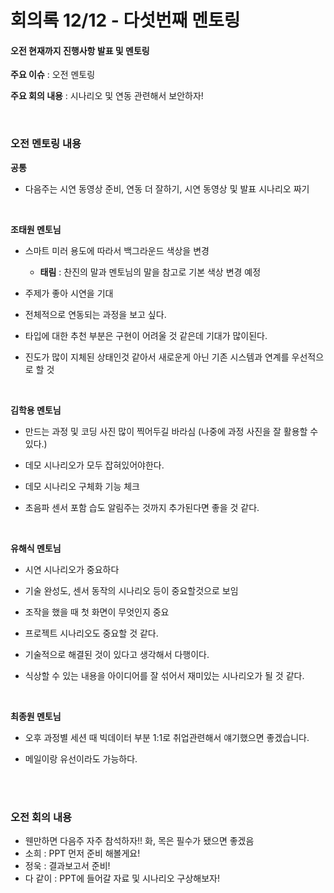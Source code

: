# 회의록 12/12 - 다섯번째 멘토링

#### 오전 현재까지 진행사항 발표 및 멘토링

**주요 이슈** : 오전 멘토링

**주요 회의 내용** : 시나리오 및 연동 관련해서 보안하자!

<br>

### 오전 멘토링 내용

**공통**

-   다음주는 시연 동영상 준비, 연동 더 잘하기, 시연 동영상 및 발표 시나리오 짜기

<br>

**조태원 멘토님**

-   스마트 미러 용도에 따라서 백그라운드 색상을 변경
    -   **태림** : 찬진의 말과 멘토님의 말을 참고로 기본 색상 변경 예정

-   주제가 좋아 시연을 기대

-   전체적으로 연동되는 과정을 보고 싶다.

-   타입에 대한 추천 부분은 구현이 어려울 것 같은데 기대가 많이된다.

-   진도가 많이 지체된 상태인것 같아서 새로운게 아닌 기존 시스템과 연계를 우선적으로 할 것

<br>

**김학용 멘토님**

-   만드는 과정 및 코딩 사진 많이 찍어두길 바라심 (나중에 과정 사진을 잘 활용할 수 있다.)

-   데모 시나리오가 모두 잡혀있어야한다.

-   데모 시나리오 구체화 기능 체크

-   초음파 센서 포함 습도 알림주는 것까지 추가된다면 좋을 것 같다.

<br>

**유해식 멘토님**

-   시연 시나리오가 중요하다

-   기술 완성도, 센서 동작의 시나리오 등이 중요할것으로 보임

-   조작을 했을 때 첫 화면이 무엇인지 중요

-   프로젝트 시나리오도 중요할 것 같다.

-   기술적으로 해결된 것이 있다고 생각해서 다행이다.

-   식상할 수 있는 내용을 아이디어를 잘 섞어서 재미있는 시나리오가 될 것 같다.

<br>

**최종원 멘토님**

-   오후 과정별 세션 때 빅데이터 부분 1:1로 취업관련해서 얘기했으면 좋겠습니다.

-   메일이랑 유선이라도 가능하다.

<br>

<br>

### 오전 회의 내용

-   웬만하면 다음주 자주 참석하자!! 화, 목은 필수가 됐으면 좋겠음
-   소희 : PPT 먼저 준비 해볼게요!
-   정욱 : 결과보고서 준비!
-   다 같이 : PPT에 들어갈 자료 및 시나리오 구상해보자!